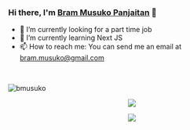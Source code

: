 ### Hi there, I'm [Bram Musuko Panjaitan](https://bmusuko.ninja) 👋
- 🔭 I’m currently looking for a part time job
- 🌱 I’m currently learning Next JS
- 📫 How to reach me: You can send me an email at bram.musuko@gmail.com
<br />
<p align="left"> <img src="https://komarev.com/ghpvc/?username=bmusuko" alt="bmusuko" /> </p>
<p align="center">
  <img align="center" src="https://github-readme-stats.vercel.app/api?username=bmusuko&show_icons=true&theme=tokyonight" />
</p>
<p align="center">
  <img align="center" src="https://spotify-github-profile.vercel.app/api/view?uid=21h43nefobtosoaq7mrcdjssq&cover_image=true" />
</p>
<!--
**bmusuko/bmusuko** is a ✨ _special_ ✨ repository because its `README.md` (this file) appears on your GitHub profile.

Here are some ideas to get you started:
- ⚡ Fun fact: I'm probably watching anime rn


- 🤔 I’m looking for help with ...
- 💬 Ask me about ...
- 😄 Pronouns: ...
-->
